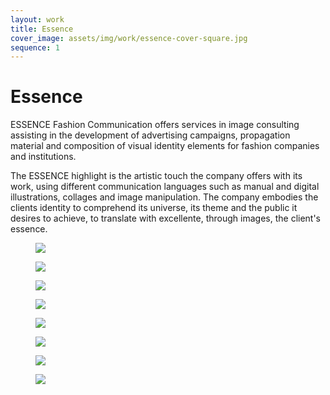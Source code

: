 ```yaml
---
layout: work
title: Essence
cover_image: assets/img/work/essence-cover-square.jpg
sequence: 1
---
```


<h1>Essence</h1>


<p>ESSENCE Fashion Communication offers services in image consulting assisting in the development of advertising campaigns, propagation material and composition of visual identity elements for fashion companies and institutions.</p>

<p>The ESSENCE highlight is the artistic touch the company offers with its work, using different communication languages such as manual and digital illustrations, collages and image manipulation. The company embodies the clients identity to comprehend its universe, its theme and the public it desires to achieve, to translate with excellente, through images, the client's essence.</p>


<figure>
  <img src="{{ "/assets/img/work/essence/essence1.png" | relative_url }}" />
</figure>

<figure>
  <img src="{{ "/assets/img/work/essence/essence2.png" | relative_url }}" />
</figure>

<figure>
  <img src="{{ "/assets/img/work/essence/essence3.png" | relative_url }}" />
</figure>

<figure>
  <img src="{{ "/assets/img/work/essence/essence4.png" | relative_url }}" />
</figure>

<figure>
  <img src="{{ "/assets/img/work/essence/essence5.png" | relative_url }}" />
</figure>

<figure>
  <img src="{{ "/assets/img/work/essence/essence6.png" | relative_url }}" />
</figure>

<figure>
  <img src="{{ "/assets/img/work/essence/essence7.png" | relative_url }}" />
</figure>

<figure>
  <img src="{{ "/assets/img/work/essence/essence8.png" | relative_url }}" />
</figure>
